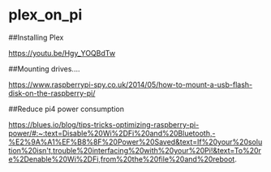 # plex_on_pi


##Installing Plex

https://youtu.be/Hgy_YOQBdTw

##Mounting drives....

https://www.raspberrypi-spy.co.uk/2014/05/how-to-mount-a-usb-flash-disk-on-the-raspberry-pi/

##Reduce pi4 power consumption

https://blues.io/blog/tips-tricks-optimizing-raspberry-pi-power/#:~:text=Disable%20Wi%2DFi%20and%20Bluetooth,-%E2%9A%A1%EF%B8%8F%20Power%20Saved&text=If%20your%20solution%20isn't,trouble%20interfacing%20with%20your%20Pi!&text=To%20re%2Denable%20Wi%2DFi,from%20the%20file%20and%20reboot.

